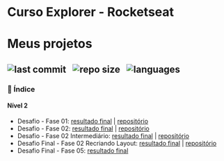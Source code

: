 # Curso Explorer - Rocketseat


# Meus projetos

![last commit](https://img.shields.io/github/last-commit/Rictheodoro/Explorer?color=2c5a6c 'last commit') &nbsp; ![repo size](https://img.shields.io/github/repo-size/Rictheodoro/Explorer?color=2c5a6c 'repo size') &nbsp; ![languages](https://img.shields.io/github/languages/count/Rictheodoro/Explorer?color=2c5a6c 'languages')
---

### 📌 Índice

#### Nível 2
- Desafio - Fase 01: [resultado final](https://rictheodoro.github.io/Explorer/Nivel%202/Desafio%20-%20Fase%2001/) | [repositório](https://github.com/rictheodoro/Explorer/tree/main/Nivel%202/Desafio%20-%20Fase%2001)
- Desafio - Fase 02: [resultado final](https://rictheodoro.github.io/Explorer/Nivel%202/Desafio%20-%20Fase%2002) | [repositório](https://github.com/rictheodoro/Explorer/tree/main/Nivel%202/Desafio%20-%20Fase%2002)
- Desafio - Fase 02 Intermediário: [resultado final](https://rictheodoro.github.io/Explorer/Nivel%202/Desafio%20-%20Fase%2002%20Intermediário/) | [repositório](https://github.com/rictheodoro/Explorer/tree/main/Nivel%202/Desafio%20-%20Fase%2002%20Intermediário/)
- Desafio Final - Fase 02 Recriando Layout: [resultado final](https://rictheodoro.github.io/Explorer/Nivel%202/Desafio%20-%20Fase%2002%20Recriando%20Layout)  | [repositório](https://github.com/rictheodoro/Explorer/tree/main/Nivel%202/Desafio%20-%20Fase%2002%20Recriando%20Layout)
- Desafio Final - Fase 05: [resultado final](https://rictheodoro.github.io/Explorer/Nivel%205/Desafio%2001) 
